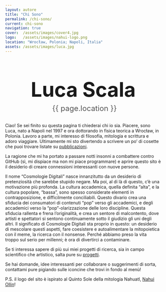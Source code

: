 ```yaml
---
layout: autore
title: "Chi Sono"
permalink: /chi-sono/
current: chi-sono
navigation: true
cover:  /assets/images/cover4.jpg
logo:   /assets/images/nahui-logo.png
location: "Wrocław, Polonia; Napoli, Italia"
assets: /assets/images/luca.jpg
---
```


<style>
  /* 1) Definisco il diametro avatar via variabile e lo adatto per i breakpoint */
  :root {
    --avatar-diameter: 120px;
  }
  @media (max-width: 900px) {
    :root {
      --avatar-diameter: 90px;
    }
  }
  @media (max-width: 500px) {
    :root {
      --avatar-diameter: 70px;
    }
  }

  /* 2) Blocchetto titolo + location, sempre posizionato sotto l’avatar */
  .profile-block {
    text-align: center;
    /* metà dell’avatar + 1rem di gap */
    margin-top: calc(var(--avatar-diameter) / 2 + 1rem);
    margin-bottom: 2rem;
  }

  .profile-block .profile-title {
    font-size: 4rem;
    margin: 0 0 0.5rem;
    display: block;
  }

  .profile-block .profile-location {
    display: inline-flex;
    align-items: center;
    gap: .5rem;
    color: #555;
    font-size: 1.5rem;
  }
  .profile-block .profile-location .fa-map-marker-alt {
    font-size: 2rem;
  }
</style>

<div class="profile-block">
  <h1 class="profile-title">Luca Scala</h1>
  <div class="profile-location">
    <i class="fas fa-map-marker-alt"></i>{{ page.location }}
  </div>
</div>

Ciao! Se sei finito su questa pagina ti chiederai chi io sia. Piacere, sono Luca, nato a Napoli nel 1997 e ora dottorando in fisica teorica a Wrocław, in Polonia. Lavoro a parte, mi interesso di filosofia, mitologia e scrittura e adoro viaggiare. Ultimamente mi sto divertendo a scrivere un po’ di cosette che puoi trovare listate su [pubblicazioni](/pubblicazioni/).
  
La ragione che mi ha portato a passare notti insonni a combattere contro GitHub (sì, mi dispiace ma non mi piace programmare) e aprire questo sito è il desiderio di creare connessioni interessanti con nuove persone.
  
Il nome “Cosmologie Digitali” nasce innanzitutto da un desiderio di pretenziosità che sarebbe stupido negare. Ma poi, al di là di questo, c’è una motivazione più profonda. La cultura accademica, quella definita “alta”, e la cultura popolare, “bassa”, sono spesso considerate elementi in contrapposizione, e difficilmente conciliabili. Questo divario crea una sfiducia dei consumatori di contenuti “pop” verso gli accademici, e degli accademici verso la “pop”-olarizzazione delle loro discipline. Questa sfiducia rallenta e frena l’originalità, e crea un sentore di malcontento, dove artisti e spettatori si sentono continuamente sotto il giudizio gli uni degli altri. Il significato di Cosmologie Digitali sta proprio in questo: un desiderio di mescolare questi aspetti, fare coesistere e autoalimentare la mitopoietica con il meme, la ricerca con il nonsense. Perché abbiamo preso la vita troppo sul serio per millenni; è ora di divertirci a contaminare.
  
Se ti interessa sapere di più sui miei progetti di ricerca, sia in campo scientifico che artistico, salta pure su [progetti](/progetti/).
  
Se hai domande, idee interessanti per collaborare o suggerimenti di sorta, contattami pure pigiando sulle iconcine che trovi in fondo al menù!

P.S. il logo del sito è ispirato al Quinto Sole della mitologia Nahuatl, [Nahui Ollin](https://en.wikipedia.org/wiki/Nahui_Ollin)!

